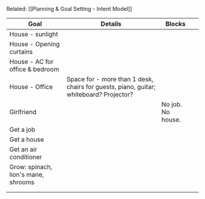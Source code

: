 Related: [[Planning & Goal Setting - Intent Model]]

| Goal                                | Details                                                                                | Blocks            |     |
| ----------------------------------- | -------------------------------------------------------------------------------------- | ----------------- | --- |
| House - sunlight                    |                                                                                        |                   |     |
| House - Opening curtains            |                                                                                        |                   |     |
| House - AC for office & bedroom     |                                                                                        |                   |     |
| House - Office                      | Space for - more than 1 desk, chairs for guests, piano, guitar; whiteboard? Projector? |                   |     |
| Girlfriend                          |                                                                                        | No job. No house. |     |
| Get a job                           |                                                                                        |                   |     |
| Get a house                         |                                                                                        |                   |     |
| Get an air conditioner              |                                                                                        |                   |     |
| Grow: spinach, lion's mane, shrooms |                                                                                        |                   |     |
|                                     |                                                                                        |                   |     |
|                                     |                                                                                        |                   |     |

